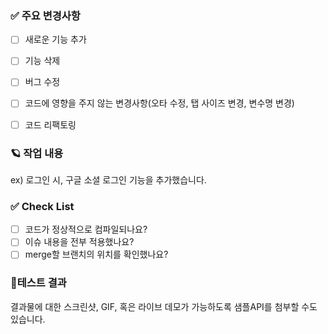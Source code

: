### ✅ 주요 변경사항
- [ ] 새로운 기능 추가
- [ ] 기능 삭제
- [ ] 버그 수정
- [ ] 코드에 영향을 주지 않는 변경사항(오타 수정, 탭 사이즈 변경, 변수명 변경)
- [ ] 코드 리팩토링

 
### 🪐 작업 내용
 ex) 로그인 시, 구글 소셜 로그인 기능을 추가했습니다.
 
 
### ✅ Check List
- [ ] 코드가 정상적으로 컴파일되나요?
- [ ] 이슈 내용을 전부 적용했나요?
- [ ] merge할 브랜치의 위치를 확인했나요?

### 🍤테스트 결과
결과물에 대한 스크린샷, GIF, 혹은 라이브 데모가 가능하도록 샘플API를 첨부할 수도 있습니다.
